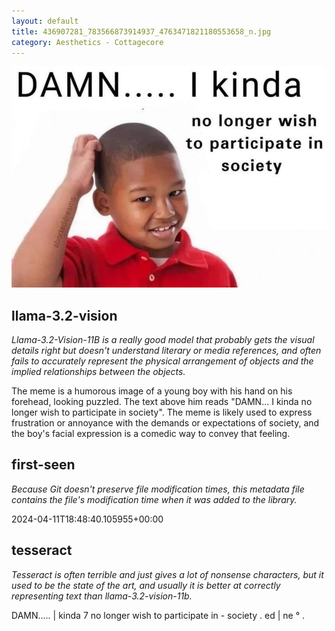 ```yaml
---
layout: default
title: 436907281_783566873914937_4763471821180553658_n.jpg
category: Aesthetics - Cottagecore
---
```


<div markdown="0"><a href="436907281_783566873914937_4763471821180553658_n.jpg"><img class="photo" src="436907281_783566873914937_4763471821180553658_n.jpg" /></a>

<h2>llama-3.2-vision</h2>
<p><i>Llama-3.2-Vision-11B is a really good model that probably gets the visual details right but doesn't understand literary or media references, and often fails to accurately represent the physical arrangement of objects and the implied relationships between the objects.</i></p>
<p>The meme is a humorous image of a young boy with his hand on his forehead, looking puzzled. The text above him reads &quot;DAMN... I kinda no longer wish to participate in society&quot;. The meme is likely used to express frustration or annoyance with the demands or expectations of society, and the boy&#x27;s facial expression is a comedic way to convey that feeling.</p>

<h2>first-seen</h2>
<p><i>Because Git doesn't preserve file modification times, this metadata file contains the file's modification time when it was added to the library.</i></p>
<p>2024-04-11T18:48:40.105955+00:00</p>

<h2>tesseract</h2>
<p><i>Tesseract is often terrible and just gives a lot of nonsense characters, but it used to be the state of the art, and usually it is better at correctly representing text than llama-3.2-vision-11b.</i></p>
<p>DAMN..... | kinda 7 no longer wish to participate in - society . ed | ne ° .</p>

</div>


